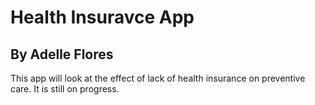 # Health Insuravce App

## By Adelle Flores

This app will look at the effect of lack of health insurance on preventive care. It is still on progress.
